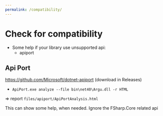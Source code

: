 ```yaml
---
permalink: /compatibility/
---
```


# Check for compatibility

- Some help if your library use unsupported api:
  - apiport


<a name="apiport"></a>
## Api Port

https://github.com/Microsoft/dotnet-apiport (download in Releases)

- `ApiPort.exe analyze --file bin\net40\Argu.dll -r HTML`

=> report `files/apiport/ApiPortAnalysis.html`

This can show some help, when needed.
Ignore the FSharp.Core related api

